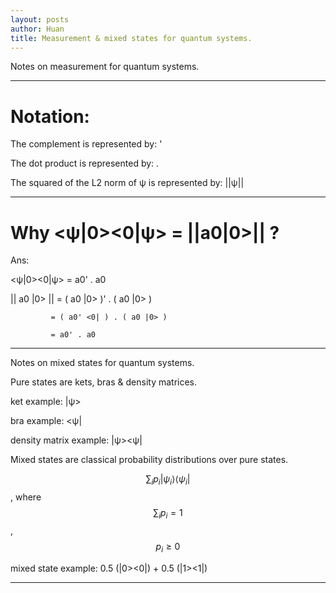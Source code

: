 ```yaml
---
layout: posts
author: Huan
title: Measurement & mixed states for quantum systems.
---
```


Notes on measurement for quantum systems.

---

# Notation:

The complement is represented by: '

The dot product is represented by: .

The squared of the L2 norm of ψ is represented by: ||ψ||

---

# Why <ψ|0><0|ψ> = ||a0|0>|| ?

Ans:

<ψ|0><0|ψ> = a0' . a0

|| a0 |0> || = ( a0 |0> )' . ( a0 |0> )

             = ( a0' <0| ) . ( a0 |0> )

             = a0' . a0

---

Notes on mixed states for quantum systems.

Pure states are kets, bras & density matrices.

ket example: |ψ>

bra example: <ψ|

density matrix example: |ψ><ψ|

Mixed states are classical probability distributions over pure states.

$$\sum_{i} p_{i}|\psi_{i}\rangle\langle\psi_{i}|$$, where $$\sum_{i} p_{i}=1$$, $$p_{i}\geq 0$$

mixed state example: 0.5 (|0><0|) + 0.5 (|1><1|)

---

<br>
